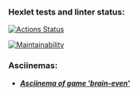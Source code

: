 ### Hexlet tests and linter status:
[![Actions Status](https://github.com/NadyKamenskaya/frontend-project-44/workflows/hexlet-check/badge.svg)](https://github.com/NadyKamenskaya/frontend-project-44/actions)

[![Maintainability](https://api.codeclimate.com/v1/badges/89dfb9212264613aaeca/maintainability)](https://codeclimate.com/github/NadyKamenskaya/frontend-project-44/maintainability)

### Asciinemas:
- [_**Asciinema of game 'brain-even'**_](https://asciinema.org/a/4SlLUQGbjUhWYVpnYHw2gql1R)